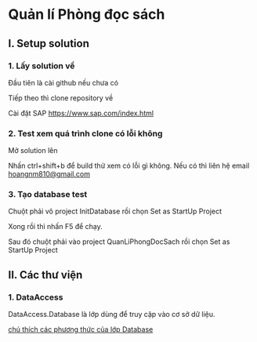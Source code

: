 # Quản lí Phòng đọc sách

## I. Setup solution

### 1. Lấy solution về
Đầu tiên là cài github nếu chưa có

Tiếp theo thì clone repository về

Cài đặt SAP https://www.sap.com/index.html

### 2. Test xem quá trình clone có lỗi không
Mở solution lên

Nhấn ctrl+shift+b để build thử xem có lỗi gì không.
Nếu có thì liên hệ email hoangnm810@gmail.com

### 3. Tạo database test
Chuột phải vô project InitDatabase rồi chọn Set as StartUp Project

Xong rồi thì nhấn F5 để chạy.

Sau đó chuột phải vào project QuanLiPhongDocSach rồi chọn Set as StartUp Project

## II. Các thư viện

### 1. DataAccess

DataAccess.Database là lớp dùng để truy cập vào cơ sở dữ liệu.

[chú thích các phương thức của lớp Database](Doc/DataAccess.md#database)
